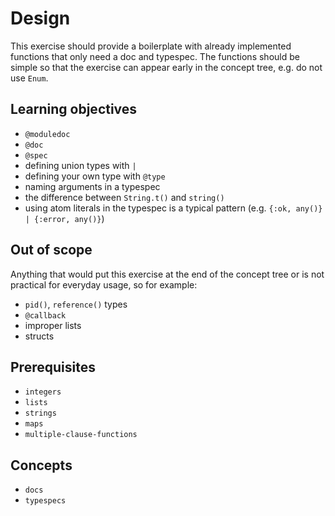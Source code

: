 # Design

This exercise should provide a boilerplate with already implemented functions that only need a doc and typespec. The functions should be simple so that the exercise can appear early in the concept tree, e.g. do not use `Enum`.

## Learning objectives

- `@moduledoc`
- `@doc`
- `@spec`
- defining union types with `|`
- defining your own type with `@type`
- naming arguments in a typespec
- the difference between `String.t()` and `string()`
- using atom literals in the typespec is a typical pattern (e.g. `{:ok, any()} | {:error, any()}`)

## Out of scope

Anything that would put this exercise at the end of the concept tree or is not practical for everyday usage, so for example:
- `pid()`, `reference()` types
- `@callback`
- improper lists
- structs

## Prerequisites

- `integers`
- `lists`
- `strings`
- `maps`
- `multiple-clause-functions`

## Concepts

- `docs`
- `typespecs`
